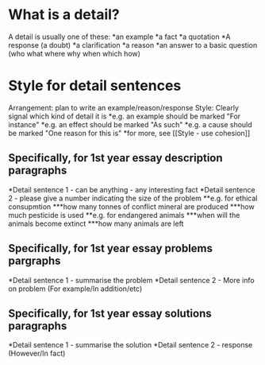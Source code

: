 # What is a detail?
A detail is usually one of these:
*an example
*a fact
*a quotation
*A response (a doubt)
*a clarification
*a reason
*an answer to a basic question (who what where why when which how)

# Style for detail sentences
Arrangement: plan to write an example/reason/response
Style: Clearly signal which kind of detail it is
*e.g. an example should be marked "For instance"
*e.g. an effect should be marked "As such"
*e.g. a cause should be marked "One reason for this is"
*for more, see [[Style - use cohesion]]

## Specifically, for 1st year essay description paragraphs
*Detail sentence 1 - can be anything - any interesting fact
*Detail sentence 2 - please give a number indicating the size of the problem
**e.g. for ethical consupmtion
***how many tonnes of conflict mineral are produced
***how much pesticide is used
**e.g. for endangered animals
***when will the animals become extinct
***how many animals are left

## Specifically, for 1st year essay problems pargraphs
*Detail sentence 1 - summarise the problem
*Detail sentence 2 - More info on problem (For example/In addition/etc)

## Specifically, for 1st year essay solutions paragraphs
*Detail sentence 1 - summarise the solution
*Detail sentence 2 - response (However/In fact)









